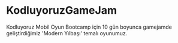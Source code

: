 # KodluyoruzGameJam
 Kodluyoruz Mobil Oyun Bootcamp için 10 gün boyunca gamejamde geliştirdiğimiz 'Modern Yılbaşı' temalı oyunumuz.
